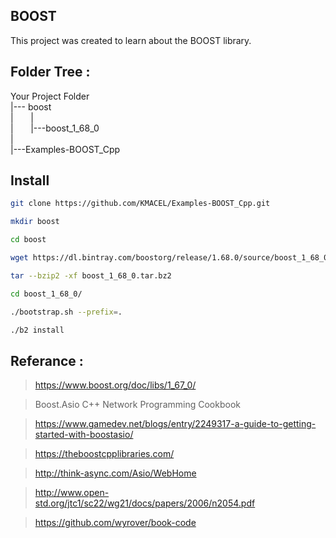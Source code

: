 ## BOOST
This project was created to learn about the BOOST library.

## Folder Tree :
Your Project Folder
<br />
|--- boost<br />
|&nbsp;&nbsp;&nbsp;&nbsp;&nbsp;&nbsp;&nbsp;|<br />
| &nbsp;&nbsp;&nbsp;&nbsp;&nbsp;&nbsp;|---boost_1_68_0<br />
|<br />
|---Examples-BOOST_Cpp


## Install
```bash 
git clone https://github.com/KMACEL/Examples-BOOST_Cpp.git
```

```bash 
mkdir boost
```

```bash 
cd boost
```

```bash 
wget https://dl.bintray.com/boostorg/release/1.68.0/source/boost_1_68_0.tar.bz2
```
```bash 
tar --bzip2 -xf boost_1_68_0.tar.bz2
```

```bash 
cd boost_1_68_0/
```

```bash 
./bootstrap.sh --prefix=.
```

```bash 
./b2 install
```

## Referance : 
> https://www.boost.org/doc/libs/1_67_0/

> Boost.Asio C++ Network Programming Cookbook

> https://www.gamedev.net/blogs/entry/2249317-a-guide-to-getting-started-with-boostasio/

> https://theboostcpplibraries.com/

> http://think-async.com/Asio/WebHome

> http://www.open-std.org/jtc1/sc22/wg21/docs/papers/2006/n2054.pdf

> https://github.com/wyrover/book-code

